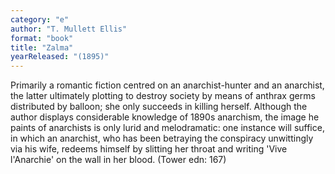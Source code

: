 ```yaml
---
category: "e"
author: "T. Mullett Ellis"
format: "book"
title: "Zalma"
yearReleased: "(1895)"
---
```

Primarily a romantic fiction centred on an anarchist-hunter and an anarchist, the latter ultimately plotting to destroy society by means of anthrax germs distributed by balloon; she only succeeds in killing herself. Although the author displays considerable knowledge of 1890s anarchism, the image he paints of anarchists is only lurid and melodramatic: one instance will suffice, in which an anarchist, who has been betraying the conspiracy unwittingly via his wife, redeems himself by slitting her throat and writing 'Vive l'Anarchie' on the wall in her blood. (Tower edn: 167)
 